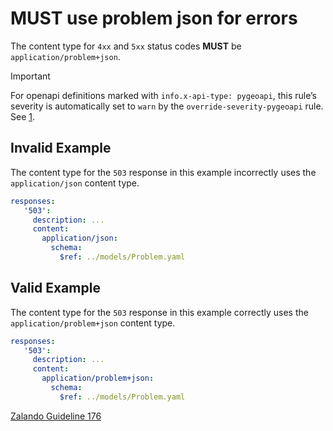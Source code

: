 # **MUST** use problem json for errors

The content type for `4xx` and `5xx` status codes **MUST** be `application/problem+json`.

> [!IMPORTANT]
> For openapi definitions marked with `info.x-api-type: pygeoapi`, this rule’s severity is automatically set to `warn` by the `override-severity-pygeoapi` rule. See [1].

## Invalid Example

The content type for the `503` response in this example incorrectly uses the `application/json` content type.

```yaml
responses:
   '503':
     description: ...
     content:
       application/json:
         schema:
           $ref: ../models/Problem.yaml
```

## Valid Example

The content type for the `503` response in this example correctly uses the `application/problem+json` content type.

```yaml
responses:
   '503':
     description: ...
     content:
       application/problem+json:
         schema:
           $ref: ../models/Problem.yaml
```

[Zalando Guideline 176][2]

[1]: ../index.md#pygeoapi-severity-overrides
[2]: https://opensource.zalando.com/restful-api-guidelines/#176
